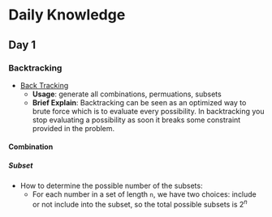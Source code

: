 # Daily Knowledge

## Day 1

### Backtracking

- [Back Tracking](./docs/algorithm/backtracking.md)
  - **Usage**: generate all combinations, permuations, subsets
  - **Brief Explain**: Backtracking can be seen as an optimized way to brute force which is to evaluate every possibility. In backtracking you stop evaluating a possibility as soon it breaks some constraint provided in the problem.

#### Combination

##### Subset

- How to determine the possible number of the subsets:
  - For each number in a set of length `n`, we have two choices: include or not include into the subset, so the total possible subsets is $2^n$
